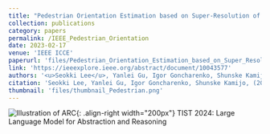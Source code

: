 ```yaml
---
title: "Pedestrian Orientation Estimation based on Super-Resolution of LiDAR Data"
collection: publications
category: papers
permalink: /IEEE_Pedestrian_Orientation
date: 2023-02-17
venue: 'IEEE ICCE'
paperurl: 'files/Pedestrian_Orientation_Estimation_based_on_Super_Resolution_of_LiDAR_Data.pdf'
link: 'https://ieeexplore.ieee.org/abstract/document/10043577'
authors: '<u>Seokki Lee</u>, Yanlei Gu, Igor Goncharenko, Shunske Kamijo'
citation: 'Seokki Lee, Yanlei Gu, Igor Goncharenko, Shunske Kamijo, (2024). &quot;Pedestrian Orientation Estimation based on Super-Resolution of LiDAR Data.&quot; <i>IEEE 2023 ICCE</i>.'
thumbnail: 'files/thumbnail_Pedestrian.png'
---
```


![Illustration of ARC](/images/500x300.png){: .align-right width="200px"}
TIST 2024: Large Language Model for Abstraction and Reasoning